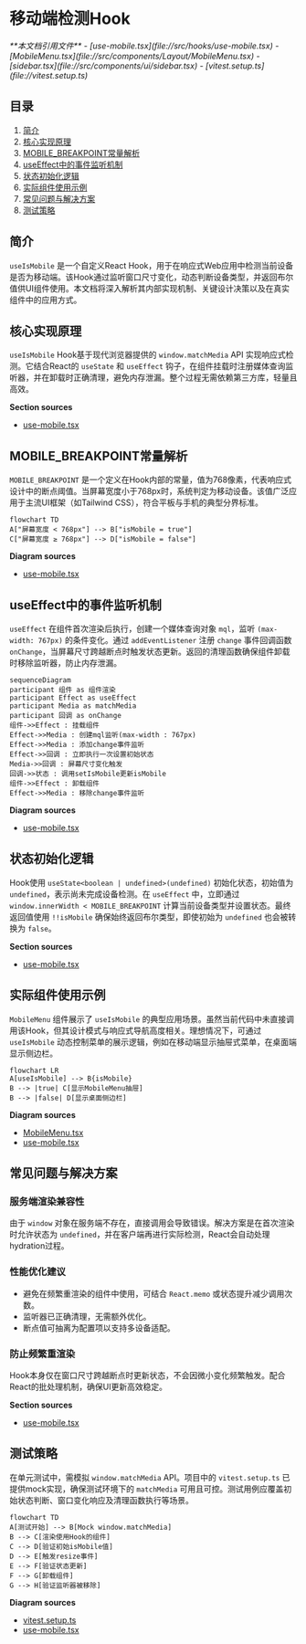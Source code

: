 # 移动端检测Hook

<cite>
**本文档引用文件**  
- [use-mobile.tsx](file://src/hooks/use-mobile.tsx)
- [MobileMenu.tsx](file://src/components/Layout/MobileMenu.tsx)
- [sidebar.tsx](file://src/components/ui/sidebar.tsx)
- [vitest.setup.ts](file://vitest.setup.ts)
</cite>

## 目录
1. [简介](#简介)
2. [核心实现原理](#核心实现原理)
3. [MOBILE_BREAKPOINT常量解析](#mobile_breakpoint常量解析)
4. [useEffect中的事件监听机制](#useeffect中的事件监听机制)
5. [状态初始化逻辑](#状态初始化逻辑)
6. [实际组件使用示例](#实际组件使用示例)
7. [常见问题与解决方案](#常见问题与解决方案)
8. [测试策略](#测试策略)

## 简介
`useIsMobile` 是一个自定义React Hook，用于在响应式Web应用中检测当前设备是否为移动端。该Hook通过监听窗口尺寸变化，动态判断设备类型，并返回布尔值供UI组件使用。本文档将深入解析其内部实现机制、关键设计决策以及在真实组件中的应用方式。

## 核心实现原理

`useIsMobile` Hook基于现代浏览器提供的 `window.matchMedia` API 实现响应式检测。它结合React的 `useState` 和 `useEffect` 钩子，在组件挂载时注册媒体查询监听器，并在卸载时正确清理，避免内存泄漏。整个过程无需依赖第三方库，轻量且高效。

**Section sources**
- [use-mobile.tsx](file://src/hooks/use-mobile.tsx#L4-L18)

## MOBILE_BREAKPOINT常量解析

`MOBILE_BREAKPOINT` 是一个定义在Hook内部的常量，值为768像素，代表响应式设计中的断点阈值。当屏幕宽度小于768px时，系统判定为移动设备。该值广泛应用于主流UI框架（如Tailwind CSS），符合平板与手机的典型分界标准。

```mermaid
flowchart TD
A["屏幕宽度 < 768px"] --> B["isMobile = true"]
C["屏幕宽度 ≥ 768px"] --> D["isMobile = false"]
```

**Diagram sources**
- [use-mobile.tsx](file://src/hooks/use-mobile.tsx#L2)

## useEffect中的事件监听机制

`useEffect` 在组件首次渲染后执行，创建一个媒体查询对象 `mql`，监听 `(max-width: 767px)` 的条件变化。通过 `addEventListener` 注册 `change` 事件回调函数 `onChange`，当屏幕尺寸跨越断点时触发状态更新。返回的清理函数确保组件卸载时移除监听器，防止内存泄漏。

```mermaid
sequenceDiagram
participant 组件 as 组件渲染
participant Effect as useEffect
participant Media as matchMedia
participant 回调 as onChange
组件->>Effect : 挂载组件
Effect->>Media : 创建mql监听(max-width : 767px)
Effect->>Media : 添加change事件监听
Effect->>回调 : 立即执行一次设置初始状态
Media->>回调 : 屏幕尺寸变化触发
回调->>状态 : 调用setIsMobile更新isMobile
组件->>Effect : 卸载组件
Effect->>Media : 移除change事件监听
```

**Diagram sources**
- [use-mobile.tsx](file://src/hooks/use-mobile.tsx#L7-L15)

## 状态初始化逻辑

Hook使用 `useState<boolean | undefined>(undefined)` 初始化状态，初始值为 `undefined`，表示尚未完成设备检测。在 `useEffect` 中，立即通过 `window.innerWidth < MOBILE_BREAKPOINT` 计算当前设备类型并设置状态。最终返回值使用 `!!isMobile` 确保始终返回布尔类型，即使初始为 `undefined` 也会被转换为 `false`。

**Section sources**
- [use-mobile.tsx](file://src/hooks/use-mobile.tsx#L6-L18)

## 实际组件使用示例

`MobileMenu` 组件展示了 `useIsMobile` 的典型应用场景。虽然当前代码中未直接调用该Hook，但其设计模式与响应式导航高度相关。理想情况下，可通过 `useIsMobile` 动态控制菜单的展示逻辑，例如在移动端显示抽屉式菜单，在桌面端显示侧边栏。

```mermaid
flowchart LR
A[useIsMobile] --> B{isMobile}
B --> |true| C[显示MobileMenu抽屉]
B --> |false| D[显示桌面侧边栏]
```

**Diagram sources**
- [MobileMenu.tsx](file://src/components/Layout/MobileMenu.tsx#L18-L77)
- [use-mobile.tsx](file://src/hooks/use-mobile.tsx#L4-L18)

## 常见问题与解决方案

### 服务端渲染兼容性
由于 `window` 对象在服务端不存在，直接调用会导致错误。解决方案是在首次渲染时允许状态为 `undefined`，并在客户端再进行实际检测，React会自动处理hydration过程。

### 性能优化建议
- 避免在频繁重渲染的组件中使用，可结合 `React.memo` 或状态提升减少调用次数。
- 监听器已正确清理，无需额外优化。
- 断点值可抽离为配置项以支持多设备适配。

### 防止频繁重渲染
Hook本身仅在窗口尺寸跨越断点时更新状态，不会因微小变化频繁触发。配合React的批处理机制，确保UI更新高效稳定。

**Section sources**
- [use-mobile.tsx](file://src/hooks/use-mobile.tsx#L4-L18)

## 测试策略

在单元测试中，需模拟 `window.matchMedia` API。项目中的 `vitest.setup.ts` 已提供mock实现，确保测试环境下的 `matchMedia` 可用且可控。测试用例应覆盖初始状态判断、窗口变化响应及清理函数执行等场景。

```mermaid
flowchart TD
A[测试开始] --> B[Mock window.matchMedia]
B --> C[渲染使用Hook的组件]
C --> D[验证初始isMobile值]
D --> E[触发resize事件]
E --> F[验证状态更新]
F --> G[卸载组件]
G --> H[验证监听器被移除]
```

**Diagram sources**
- [vitest.setup.ts](file://vitest.setup.ts#L0-L15)
- [use-mobile.tsx](file://src/hooks/use-mobile.tsx#L4-L18)